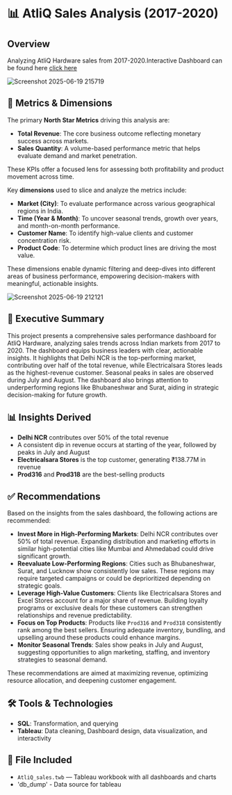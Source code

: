# 📊 AtliQ Sales Analysis (2017-2020)

## Overview

Analyzing AtliQ Hardware sales from 2017-2020.Interactive Dashboard can be found here [click here](https://public.tableau.com/app/profile/vayam.bhatt/viz/AtliQ_sales/Dashboard1?publish=yes)


![Screenshot 2025-06-19 215719](https://github.com/user-attachments/assets/80fe7dfa-fb9d-4109-945f-39d3c94953a2)


## 📌 Metrics & Dimensions

The primary **North Star Metrics** driving this analysis are:

- **Total Revenue**: The core business outcome reflecting monetary success across markets.
- **Sales Quantity**: A volume-based performance metric that helps evaluate demand and market penetration.

These KPIs offer a focused lens for assessing both profitability and product movement across time.

Key **dimensions** used to slice and analyze the metrics include:

- **Market (City)**: To evaluate performance across various geographical regions in India.
- **Time (Year & Month)**: To uncover seasonal trends, growth over years, and month-on-month performance.
- **Customer Name**: To identify high-value clients and customer concentration risk.
- **Product Code**: To determine which product lines are driving the most value.

These dimensions enable dynamic filtering and deep-dives into different areas of business performance, empowering decision-makers with meaningful, actionable insights.


![Screenshot 2025-06-19 212121](https://github.com/user-attachments/assets/f9f1a9da-d727-4057-b9cd-b0ae3011dc4f)


## 🧾 Executive Summary

This project presents a comprehensive sales performance dashboard for AtliQ Hardware, analyzing sales trends across Indian markets from 2017 to 2020. The dashboard equips business leaders with clear, actionable insights. It highlights that Delhi NCR is the top-performing market, contributing over half of the total revenue, while Electricalsara Stores leads as the highest-revenue customer. Seasonal peaks in sales are observed during July and August. The dashboard also brings attention to underperforming regions like Bhubaneshwar and Surat, aiding in strategic decision-making for future growth.



## 📊 Insights Derived

- **Delhi NCR** contributes over 50% of the total revenue
- A consistent dip in revenue occurs at starting of the year, followed by peaks in July and August
- **Electricalsara Stores** is the top customer, generating ₹138.77M in revenue
- **Prod316** and **Prod318** are the best-selling products



## ✅ Recommendations

Based on the insights from the sales dashboard, the following actions are recommended:

- **Invest More in High-Performing Markets**: Delhi NCR contributes over 50% of total revenue. Expanding distribution and marketing efforts in similar high-potential cities like Mumbai and Ahmedabad could drive significant growth.
- **Reevaluate Low-Performing Regions**: Cities such as Bhubaneshwar, Surat, and Lucknow show consistently low sales. These regions may require targeted campaigns or could be deprioritized depending on strategic goals.
- **Leverage High-Value Customers**: Clients like Electricalsara Stores and Excel Stores account for a major share of revenue. Building loyalty programs or exclusive deals for these customers can strengthen relationships and revenue predictability.
- **Focus on Top Products**: Products like `Prod316` and `Prod318` consistently rank among the best sellers. Ensuring adequate inventory, bundling, and upselling around these products could enhance margins.
- **Monitor Seasonal Trends**: Sales show peaks in July and August, suggesting opportunities to align marketing, staffing, and inventory strategies to seasonal demand.

These recommendations are aimed at maximizing revenue, optimizing resource allocation, and deepening customer engagement.


## 🛠 Tools & Technologies

- **SQL**: Transformation, and querying
- **Tableau**: Data cleaning, Dashboard design, data visualization, and interactivity


## 📁 File Included

- `AtliQ_sales.twb` — Tableau workbook with all dashboards and charts
- 'db_dump' - Data source for tableau


